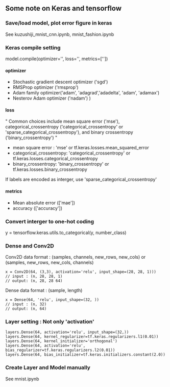 ## Some note on Keras and tensorflow

### Save/load model, plot error figure in keras
See kuzushiji_mnist_cnn.ipynb, mnist_fashion.ipynb
### Keras compile setting
model.compile(optimizer='', loss='', metrics=[''])

#### optimizer
* Stochastic gradient descent optimizer ('sgd')
* RMSProp optimizer ('rmsprop')
* Adam family optimizer('adam', 'adagrad','adadelta', 'adam', 'adamax')
* Nesterov Adam optimizer ('nadam')
)
#### loss
" Common choices include mean square error ('mse'), categorical_crossentropy ('categorical_crossentropy' or 'sparse_categorical_crossentropy'), and binary crossentropy ('binary_crossentropy') "

* mean square error : 'mse' or tf.keras.losses.mean_squared_error
* categorical_crossentropy: 'categorical_crossentropy' or tf.keras.losses.categorical_crossentropy
* binary_crossentropy: 'binary_crossentropy' or tf.keras.losses.binary_crossentropy

If labels are encoded as interger, use 'sparse_categorical_crossentropy'

#### metrics
* Mean absolute error (['mae']) 
* accuracy (['accuracy'])

### Convert interger to one-hot coding
y = tensorflow.keras.utils.to_categorical(y, number_class)

### Dense and Conv2D
Conv2D data format :  (samples, channels, new_rows, new_cols)  or  (samples, new_rows, new_cols, channels) 
    
    x = Conv2D(64, (3,3), activation='relu', input_shape=(28, 28, 1))) 
    // input : (n, 28, 28, 1)
    // output: (n, 28, 28 64)

Dense data format : (sample, length)

    x = Dense(64, 'relu', input_shape=(32, )) 
    // input : (n, 32)
    // output: (n, 64)

### Layer setting : Not only 'activation'
    layers.Dense(64, activation='relu', input_shape=(32,))
    layers.Dense(64, kernel_regularizer=tf.keras.regularizers.l1(0.01))
    layers.Dense(64, kernel_initializer='orthogonal')
    layers.Dense(64, activation='relu', bias_regularizer=tf.keras.regularizers.l2(0.01))
    layers.Dense(64, bias_initializer=tf.keras.initializers.constant(2.0))

### Create Layer and Model manually
See mnist.ipynb
